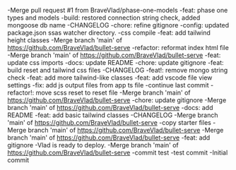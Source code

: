 -Merge pull request #1 from BraveVlad/phase-one-models
-feat: phase one types and models
-build: restored connection string check, added mongoose db name
-CHANGELOG
-chore: refine gitignore
-config: updated package.json ssas watcher directory.
-css compile
-feat: add tailwind height classes
-Merge branch 'main' of https://github.com/BraveVlad/bullet-serve
-refactor: reformat index html file
-Merge branch 'main' of https://github.com/BraveVlad/bullet-serve
-feat: update css imports
-docs: update README
-chore: update gitignore
-feat: build reset and tailwind css files
-CHANGELOG
-feat!: remove mongo string check
-feat: add more tailwind-like classes
-feat: add vscode file view settings
-fix: add js output files from app ts file
-continue last commit
-refactor!: move scss reset to reset file
-Merge branch 'main' of https://github.com/BraveVlad/bullet-serve
-chore: update gitignore
-Merge branch 'main' of https://github.com/BraveVlad/bullet-serve
-docs: add README
-feat: add basic tailwind classes
-CHANGELOG
-Merge branch 'main' of https://github.com/BraveVlad/bullet-serve
-copy starter files
-Merge branch 'main' of https://github.com/BraveVlad/bullet-serve
-Merge branch 'main' of https://github.com/BraveVlad/bullet-serve
-feat: add gitignore
-Vlad is ready to deploy.
-Merge branch 'main' of https://github.com/BraveVlad/bullet-serve
-commit test
-test commit
-Initial commit
